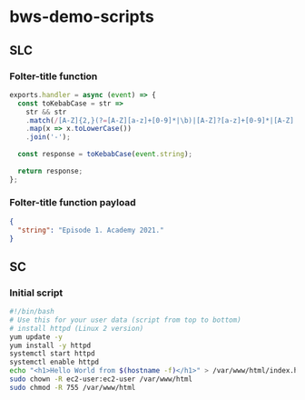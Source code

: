 # bws-demo-scripts

## SLC

### Folter-title function

```ts
exports.handler = async (event) => {
  const toKebabCase = str =>
	str && str
	.match(/[A-Z]{2,}(?=[A-Z][a-z]+[0-9]*|\b)|[A-Z]?[a-z]+[0-9]*|[A-Z]|[0-9]+/g)
	.map(x => x.toLowerCase())
	.join('-');
 
  const response = toKebabCase(event.string);
  
  return response;
};
```

### Folter-title function payload

```json
{
  "string": "Episode 1. Academy 2021."
}
```

## SC

### Initial script

```bash
#!/bin/bash
# Use this for your user data (script from top to bottom)
# install httpd (Linux 2 version)
yum update -y
yum install -y httpd
systemctl start httpd
systemctl enable httpd
echo "<h1>Hello World from $(hostname -f)</h1>" > /var/www/html/index.html
sudo chown -R ec2-user:ec2-user /var/www/html
sudo chmod -R 755 /var/www/html
```
